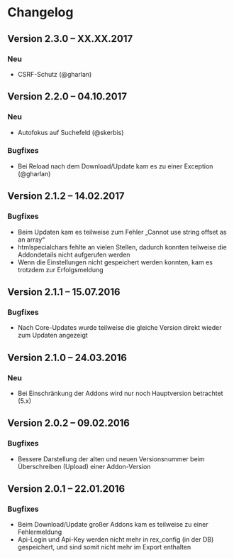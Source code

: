 Changelog
=========

Version 2.3.0 – XX.XX.2017
--------------------------

### Neu

* CSRF-Schutz (@gharlan)


Version 2.2.0 – 04.10.2017
--------------------------

### Neu

* Autofokus auf Suchefeld (@skerbis)

### Bugfixes

* Bei Reload nach dem Download/Update kam es zu einer Exception (@gharlan)


Version 2.1.2 – 14.02.2017
--------------------------

### Bugfixes

* Beim Updaten kam es teilweise zum Fehler „Cannot use string offset as an array“
* htmlspecialchars fehlte an vielen Stellen, dadurch konnten teilweise die Addondetails nicht aufgerufen werden
* Wenn die Einstellungen nicht gespeichert werden konnten, kam es trotzdem zur Erfolgsmeldung


Version 2.1.1 – 15.07.2016
--------------------------

### Bugfixes

* Nach Core-Updates wurde teilweise die gleiche Version direkt wieder zum Updaten angezeigt


Version 2.1.0 – 24.03.2016
--------------------------

### Neu

* Bei Einschränkung der Addons wird nur noch Hauptversion betrachtet (5.x)


Version 2.0.2 – 09.02.2016
--------------------------

### Bugfixes

* Bessere Darstellung der alten und neuen Versionsnummer beim Überschreiben (Upload) einer Addon-Version


Version 2.0.1 – 22.01.2016
--------------------------

### Bugfixes

* Beim Download/Update großer Addons kam es teilweise zu einer Fehlermeldung
* Api-Login und Api-Key werden nicht mehr in rex_config (in der DB) gespeichert, und sind somit nicht mehr im Export enthalten
